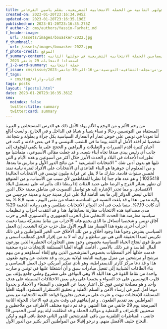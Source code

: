 ```yaml
---
title: قراءه في الجولهى الثانيه من الحملة الانتخابية التشريعية. بقلم ياسين الفرحاتي
created-on: 2023-01-20T23:16:34.945Z
updated-on: 2023-01-20T23:16:35.196Z
published-on: 2023-01-20T23:16:35.275Z
f_author-2: cms/authors/Yassin-Farhati.md
f_header-image:
  url: /assets/images/bouasker-2022.jpg
f_thumbnail:
  url: /assets/images/bouasker-2022.jpg
f_photo-credit: الموقع
f_summary-content: تحليل  لمضامين الحملة الانتخابيه التشريعية في جولتها الثانيه
  استعدادا لانتخابات 29 جانفي 2023
f_1-2-word-summary: جملة انتخابيه
f_issue: cms/issue/العدد-الثامن-من-مجلة-الثقافيه-التونسية-من-16-الى-30-جانفي-2023.md
f_tags:
  - cms/tag/كتاب-واراء.md
tags: posts
layout: "[posts].html"
date: 2023-01-20T23:16:35.361Z
seo:
  noindex: false
  twitter:title: summary
  twitter:card: summary
---
```

من رحم الألم و من الوجع و الألم يولد الأمل ذلك هو الدرس المستخلص و العبرة المستقاة من التونسيين رجالا و نساء شيبا و شبابا في الداخل و في الخارج. و لست أبالغ أننا تعودنا في تونس على خوض غمار أم المعارك السياسية بكل جرأة و بطولة و شجاعة. شخصيا لم أفقد الأمل أو الثقة يوما ما في الشعب التونسي و لا في بعض قادته و كنت في أحيان كثيرة أقدم المبررات و التعليلات و البراهين و الحجج على ما يكفي للوقوف إلى جانب أي رئيس يبدي صدقا تجاه أبناء شعبه. و قد جعلت مقالي الأسبوعي ، متماشيا مع تطورات الأحداث في البلاد و الحدث الأبرز خلال أكثر من أسبوعين و هذه الأيام و التي تليها  هو بدون أدنى شك " الانتخابات التشريعية " عن نتائج الدور الأول و تدارس ما بعدها. و من المعلوم أن  جوهرها هو  البناء القاعدي أي الانتخابات على الأفراد لفترة نيابية تمتد لخمس سنوات قادمة. شارك ما لا يقل عن قرابة مليون تونسي في الانتخابات الحالية( 1025418 ) و هو عدد هام جدا إذا نظرنا للمقاطعين لأي سبب من الأسباب. و من المتوقع أن تظهر بشائر الفرح و الرضا على عديد الفئات إذا ربطنا ذلك بتأثيراته على مستقبل البلاد الاقتصادي. و مما تجدر الإشارة إليه هو تواصل التصويت في مناطق معينة خلال الدور الثاني لبعض الدوائر إلى ما بعد الثامنة ليلا على غرار مدينة جربة و مدينة جرجيس من ولاية مدنين. هذا و قد بلغت النسبة في السادسة مساء من نفس اليوم ، نسبة 8,8 % بعد أن كانت 7,19%. بينما بلغت في أحد الدوائر الانتخابات بتطلعين و هي رمادة الذهيبة 20% مدى مصداقية هذه الانتخابات مقارنة بسابقاتها. هذا و قد انتقدت أحزاب و تنظيمات سياسية معارضة هذا الحدث الانتخابي مثل الحزب الجمهوري و الدستوري الحر و حزب آفاق تونس و شخصيا أتساءل ما الذي يجمع هاته الأحزاب من نقاط مشتركة بينما دعمت أحزاب أخرى بقوة هذا المسار منذ اليوم الأول مثل حزب حركة الشعب. إن العمل السياسي يفترض وجوبا هذا وجود أخلاق و من تلك الأخلاق حب الخير للمواطنين و في ذلك تكريس لمبدا الحقيقة التي هي نور ساطع و أرى أنه لا بد من إقرار الحق كمطلب أسمى و شرط قوي لنجاح الحياة السياسية بخصوص وجود بعض التجاوزات الخطيرة الذين يوزعون المال الفاسد و غير ذلك. بالأمس ، أقامت الهيأة العليا المستلقة للإنتخابات ندوة صحفية قدمت خلالها آخر المعطيات بخصوص المترشحين الذين وقع إلغاء أسماؤهم و من بيهم مرشح أو مرشحين من منزل بورقيبة التابعة لولاية بنزرت. و قد تحدثت عن وجود طعون. هذا و قد دعا مركز كارتر للديمقراطية، وهو نادي تفكير أمريكي حول العمل السياسي و بناء الطاقات الشبابية إلى تفعيل مبادرات سبق و أن اشتغلنا عليها في تونس و صارت واحدة من نقاط القوة في هذا البلد الا وهي التوافق على مشروع وطني جامع يؤلف بين قلوب التونسيين على حد السواء و يجمعنا على رغم بعض الاختلافات البسيطة على هدف واحد و هو مصلحة تونس فوق كل اعتبار بعيدا عن الفوضى و البضغاء و الاحقاد و يحدونا دوما امل كبير في إرساء الأمن و السلم الأهلية و تحقيق الاستقرار المنشود. الهيئة العليا المستلقة للإنتخابات نبهت و عثرت على مرشحين تجاوزوا قواعد اللعبة الانتخابية مع بعض المواطنين بعد تقديم الطعون . و تم إيقافهم في وقت يجري فيه الاعداد للجولة الثانية المبرمجة يوم 29 جانفي من هذا الشهر، و قد  تم دعوة مختلف الأطراف من ملاحظين و صحفيين للإشراف و التغطية و مواكبة الحملة و قد انطلقت ليلة  يوم أمس الخميس  19 جانفي ، المناظرات التلفزية بين باقي المترشحين للدور الثاني فحظ باقي للهم و ليكن النجاح حليف الأفضل منهم. و نرجو إقبالا من المواطنين أكبر بكثير من الدور الأول.